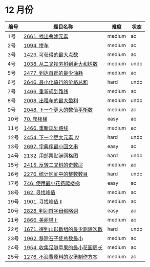 # 12 月份

**编号**|**题目名称**|**难度**|**状态**
--------|------------|--------|--------
1号|[2661. 找出叠涂元素](./第1题%202661.%20找出叠涂元素)|medium|ac
2号|[1094. 拼车](./第2题%201094.%20拼车)|medium|ac
3号|[1423. 可获得的最大点数](./第3题%201423.%20可获得的最大点数)|medium|ac
4号|[1038. 从二叉搜索树到更大和树数](./第4题%201038.%20从二叉搜索树到更大和树数)|medium|undo
5号|[2477. 到达首都的最少油耗](./第5题%202477.%20到达首都的最少油耗)|medium|ac
6号|[2646. 最小化旅行的价格总和](./第6题%202646.%20最小化旅行的价格总和)|hard|undo
7号|[1466. 重新规划路线](./第7题%201466.%20重新规划路线)|medium|ac
8号|[2008. 出租车的最大盈利](./第8题%202008.%20出租车的最大盈利)|medium|undo
9号|[2048. 下一个更大的数值平衡数](./第9题%202048.%20下一个更大的数值平衡数)|medium|ac
10号|[70. 爬楼梯](./第10题%2070.%20爬楼梯)|easy|ac
11号|[1466. 重新规划路线](./第11题%201466.%20重新规划路线)|medium|ac
12号|[2454. 下一个更大元素 IV](./第12题%202454.%20下一个更大元素%20IV)|hard|undo
13号|[2697. 字典序最小回文串](./第13题%202697.%20字典序最小回文串)|easy|ac
14号|[2132. 用邮票贴满网格图](./第14题%202132.%20用邮票贴满网格图)|hard|undo
15号|[2415. 反转二叉树的奇数层](./第15题%202415.%20反转二叉树的奇数层)|medium|ac
16号|[2276. 统计区间中的整数数目](./第16题%202276.%20统计区间中的整数数目)|hard|undo
17号|[746. 使用最小花费爬楼梯](./第17题%20746.%20使用最小花费爬楼梯)|easy|ac
18号|[162. 寻找峰值](./第18题%20162.%20寻找峰值)|medium|ac
19号|[1901. 寻找峰值 II](./第19题%201901.%20寻找峰值%20II)|medium|ac
20号|[2828. 判别首字母缩略词](./第20题%202828.%20判别首字母缩略词)|easy|ac
21号|[2866. 美丽塔 II](./第21题%202866.%20美丽塔%20II)|medium|ac
22号|[1671. 得到山形数组的最少删除次数](./第22题%201671.%20得到山形数组的最少删除次数)|hard|undo
23号|[1962. 移除石子使总数最小](./第23题%201962.%20移除石子使总数最小)|medium|ac
24号|[1954. 收集足够苹果的最小花园周长](./第24题%201954.%20收集足够苹果的最小花园周长)|medium|ac
25号|[1276. 不浪费原料的汉堡制作方案](./第25题%201276.%20不浪费原料的汉堡制作方案)|medium|ac
